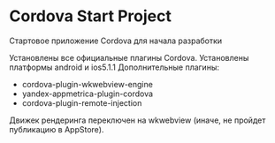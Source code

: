 # Cordova Start Project
 Стартовое приложение Cordova для начала разработки
 
Установлены все официальные плагины Cordova.
Установлены платформы android и ios5.1.1
Дополнительные плагины:
- cordova-plugin-wkwebview-engine
- yandex-appmetrica-plugin-cordova
- cordova-plugin-remote-injection

Движек рендеринга переключен на wkwebview (иначе, не пройдет публикацию в AppStore).
